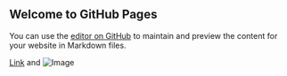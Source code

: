 ## Welcome to GitHub Pages

You can use the [editor on GitHub](https://github.com/mudu93/mudu93.github.io/edit/master/README.md) to maintain and preview the content for your website in Markdown files.



[Link](url) and ![Image](src)
```


